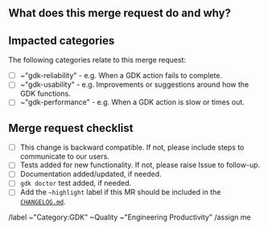 ## What does this merge request do and why?

<!-- Briefly describe what this merge request does and why. -->

## Impacted categories

The following categories relate to this merge request:

- [ ] ~"gdk-reliability" - e.g. When a GDK action fails to complete.
- [ ] ~"gdk-usability" - e.g. Improvements or suggestions around how the GDK functions.
- [ ] ~"gdk-performance" - e.g. When a GDK action is slow or times out.

<!-- Please add the selected labels to this merge request, thanks ♥️ -->

## Merge request checklist

- [ ] This change is backward compatible. If not, please include steps to communicate to our users.
- [ ] Tests added for new functionality. If not, please raise Issue to follow-up.
- [ ] Documentation added/updated, if needed.
- [ ] `gdk doctor` test added, if needed.
- [ ] Add the `~highlight` label if this MR should be included in the [`CHANGELOG.md`](https://gitlab.com/gitlab-org/gitlab-development-kit/-/blob/main/CHANGELOG.md).

/label ~"Category:GDK" ~Quality ~"Engineering Productivity"
/assign me

<!-- template sourced from https://gitlab.com/gitlab-org/gitlab-development-kit/-/blob/main/.gitlab/merge_request_templates/Default.md -->
